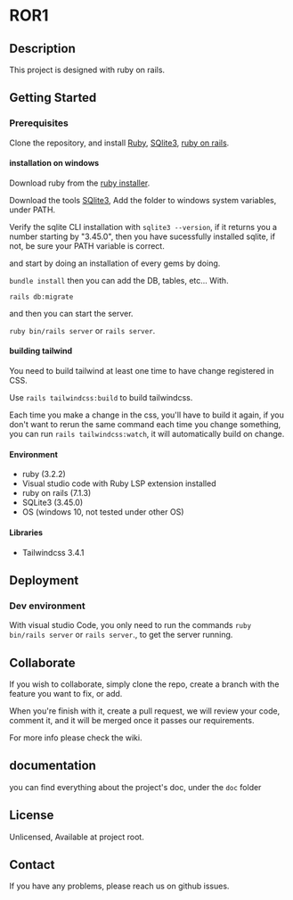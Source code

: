 # ROR1

## Description

This project is designed with ruby on rails.

## Getting Started

### Prerequisites

Clone the repository, and install [Ruby](https://www.ruby-lang.org/fr/downloads/), [SQlite3](https://www.sqlite.org/download.html), [ruby on rails](https://guides.rubyonrails.org/getting_started.html).

#### installation on windows

Download ruby from the [ruby installer](https://rubyinstaller.org/).

Download the tools [SQlite3](https://www.sqlite.org/2024/sqlite-tools-win-x64-3450000.zip), Add the folder to windows system variables, under PATH.

Verify the sqlite CLI installation with `sqlite3 --version`, if it returns you a number starting by "3.45.0", then you have sucessfully installed sqlite, if not, be sure your PATH variable is correct.


and start by doing an installation of every gems by doing.

`bundle install` then you can add the DB, tables, etc... With.

`rails db:migrate`

and then you can start the server.

`ruby bin/rails server` or `rails server`.

#### building tailwind

You need to build tailwind at least one time to have change registered in CSS.

Use `rails tailwindcss:build` to build tailwindcss.

Each time you make a change in the css, you'll have to build it again, if you don't want to rerun the same command each time you change something, you can run `rails tailwindcss:watch`, it will automatically build on change.

#### Environment

- ruby (3.2.2)
- Visual studio code with Ruby LSP extension installed
- ruby on rails (7.1.3)
- SQLite3 (3.45.0)
- OS (windows 10, not tested under other OS)

#### Libraries

- Tailwindcss 3.4.1

## Deployment

### Dev environment

With visual studio Code, you only need to run the commands `ruby bin/rails server` or `rails server`., to get the server running.

## Collaborate

If you wish to collaborate, simply clone the repo, create a branch with the feature you want to fix, or add.

When you're finish with it, create a pull request, we will review your code, comment it, and it will be merged once it passes our requirements.

For more info please check the wiki.

## documentation 

you can find everything about the project's doc, under the `doc` folder

## License

Unlicensed, Available at project root.

## Contact

If you have any problems, please reach us on github issues.